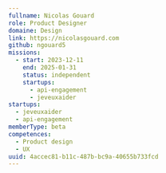 ```yaml
---
fullname: Nicolas Gouard
role: Product Designer
domaine: Design
link: https://nicolasgouard.com
github: ngouard5
missions:
  - start: 2023-12-11
    end: 2025-01-31
    status: independent
    startups:
      - api-engagement
      - jeveuxaider
startups:
  - jeveuxaider
  - api-engagement
memberType: beta
competences:
  - Product design
  - UX
uuid: 4accec81-b11c-487b-bc9a-40655b733fcd
---
```


